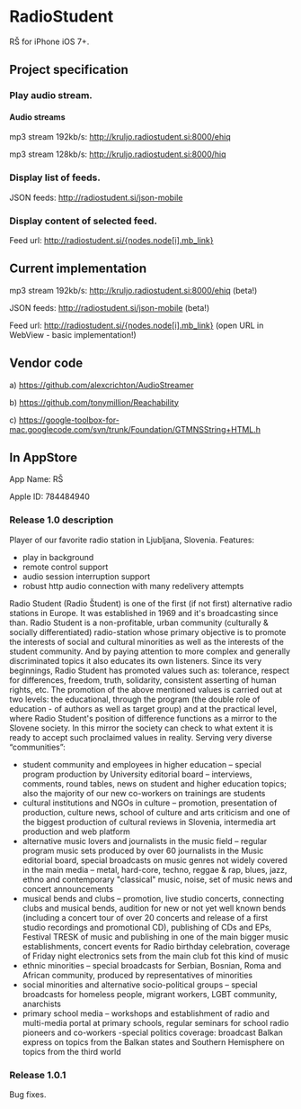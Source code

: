RadioStudent
============

RŠ for iPhone iOS 7+.


## Project specification

### Play audio stream.

#### Audio streams

mp3 stream 192kb/s: http://kruljo.radiostudent.si:8000/ehiq

mp3 stream 128kb/s: http://kruljo.radiostudent.si:8000/hiq


### Display list of feeds.

JSON feeds: http://radiostudent.si/json-mobile


### Display content of selected feed.

Feed url: http://radiostudent.si/{nodes.node[i].mb_link}



## Current implementation

mp3 stream 192kb/s: http://kruljo.radiostudent.si:8000/ehiq (beta!)

JSON feeds: http://radiostudent.si/json-mobile (beta!)

Feed url: http://radiostudent.si/{nodes.node[i].mb_link} (open URL in WebView - basic implementation!)



## Vendor code

a) https://github.com/alexcrichton/AudioStreamer

b) https://github.com/tonymillion/Reachability

c) https://google-toolbox-for-mac.googlecode.com/svn/trunk/Foundation/GTMNSString+HTML.h


## In AppStore

App Name: RŠ

Apple ID: 784484940

### Release 1.0 description

Player of our favorite radio station in Ljubljana, Slovenia. 
Features: 
- play in background 
- remote control support 
- audio session interruption support 
- robust http audio connection with many redelivery attempts 

Radio Student (Radio Študent) is one of the first (if not first) alternative radio stations in Europe. It was established in 1969 and it's broadcasting since than. 
Radio Student is a non-profitable, urban community (culturally & socially differentiated) radio-station whose primary objective is to promote the interests of social and cultural minorities as well as the interests of the student community. And by paying attention to more complex and generally discriminated topics it also educates its own listeners. Since its very beginnings, Radio Student has promoted values such as: tolerance, respect for differences, freedom, truth, solidarity, consistent asserting of human rights, etc. The promotion of the above mentioned values is carried out at two levels: the educational, through the program (the double role of education - of authors as well as target group) and at the practical level, where Radio Student's position of difference functions as a mirror to the Slovene society. In this mirror the society can check to what extent it is ready to accept such proclaimed values in reality. 
Serving very diverse “communities”: 
- student community and employees in higher education – special program production by University editorial board – interviews, comments, round tables, news on student and higher education topics; also the majority of our new co-workers on trainings are students 
- cultural institutions and NGOs in culture – promotion, presentation of production, culture news, school of culture and arts criticism and one of the biggest production of cultural reviews in Slovenia, intermedia art production and web platform 
- alternative music lovers and journalists in the music field – regular program music sets produced by over 60 journalists in the Music editorial board, special broadcasts on music genres not widely covered in the main media – metal, hard-core, techno, reggae & rap, blues, jazz, ethno and contemporary "classical" music, noise, set of music news and concert announcements 
- musical bends and clubs – promotion, live studio concerts, connecting clubs and musical bends, audition for new or not yet well known bends (including a concert tour of over 20 concerts and release of a first studio recordings and promotional CD), publishing of CDs and EPs, Festival TRESK of music and publishing in one of the main bigger music establishments, concert events for Radio birthday celebration, coverage of Friday night electronics sets from the main club fot this kind of music 
- ethnic minorities – special broadcasts for Serbian, Bosnian, Roma and African community, produced by representatives of minorities 
- social minorities and alternative socio-political groups – special broadcasts for homeless people, migrant workers, LGBT community, anarchists 
- primary school media – workshops and establishment of radio and multi-media portal at primary schools, regular seminars for school radio pioneers and co-workers 
-special politics coverage: broadcast Balkan express on topics from the Balkan states and Southern Hemisphere on topics from the third world


### Release 1.0.1 

Bug fixes.
